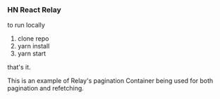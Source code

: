 ### HN React Relay

to run locally
1. clone repo
2. yarn install
3. yarn start 

that's it.


This is an example of Relay's pagination Container being used for both pagination and refetching.
